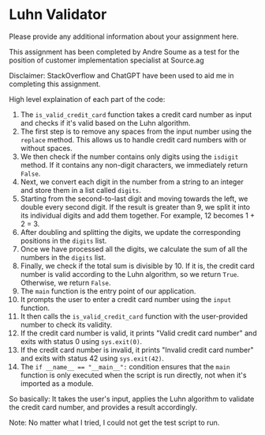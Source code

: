 # Luhn Validator

Please provide any additional information about your assignment here.

This assignment has been completed by Andre Soume as a test for the position of customer implementation specialist at Source.ag

Disclaimer: StackOverflow and ChatGPT have been used to aid me in completing this assignment. 

High level explaination of each part of the code:

1. The `is_valid_credit_card` function takes a credit card number as input and checks if it's valid based on the Luhn algorithm.
2. The first step is to remove any spaces from the input number using the `replace` method. This allows us to handle credit card numbers with or without spaces.
3. We then check if the number contains only digits using the `isdigit` method. If it contains any non-digit characters, we immediately return `False`.
4. Next, we convert each digit in the number from a string to an integer and store them in a list called `digits`.
5. Starting from the second-to-last digit and moving towards the left, we double every second digit. If the result is greater than 9, we split it into its individual digits and add them together. For example, 12 becomes 1 + 2 = 3.
6. After doubling and splitting the digits, we update the corresponding positions in the `digits` list.
7. Once we have processed all the digits, we calculate the sum of all the numbers in the `digits` list.
8. Finally, we check if the total sum is divisible by 10. If it is, the credit card number is valid according to the Luhn algorithm, so we return `True`. Otherwise, we return `False`.
9. The `main` function is the entry point of our application.
10. It prompts the user to enter a credit card number using the `input` function.
11. It then calls the `is_valid_credit_card` function with the user-provided number to check its validity.
12. If the credit card number is valid, it prints "Valid credit card number" and exits with status 0 using `sys.exit(0)`.
13. If the credit card number is invalid, it prints "Invalid credit card number" and exits with status 42 using `sys.exit(42)`.
14. The `if __name__ == "__main__":` condition ensures that the `main` function is only executed when the script is run directly, not when it's imported as a module.

So basically: It takes the user's input, applies the Luhn algorithm to validate the credit card number, and provides a result accordingly.

Note: No matter what I tried, I could not get the test script to run. 
